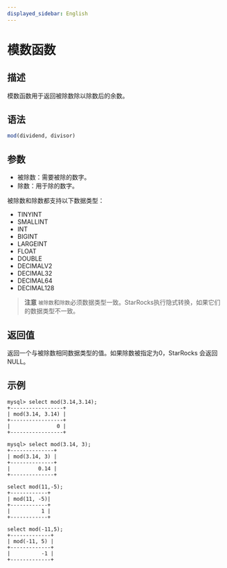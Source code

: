 ```yaml
---
displayed_sidebar: English
---
```


# 模数函数

## 描述

模数函数用于返回被除数除以除数后的余数。

## 语法

```SQL
mod(dividend, divisor)
```

## 参数

- 被除数：需要被除的数字。
- 除数：用于除的数字。

被除数和除数都支持以下数据类型：

- TINYINT
- SMALLINT
- INT
- BIGINT
- LARGEINT
- FLOAT
- DOUBLE
- DECIMALV2
- DECIMAL32
- DECIMAL64
- DECIMAL128

> **注意**
> `被除数`和`除数`必须数据类型一致。StarRocks执行隐式转换，如果它们的数据类型不一致。

## 返回值

返回一个与被除数相同数据类型的值。如果除数被指定为0，StarRocks 会返回 NULL。

## 示例

```Plain
mysql> select mod(3.14,3.14);
+-----------------+
| mod(3.14, 3.14) |
+-----------------+
|               0 |
+-----------------+

mysql> select mod(3.14, 3);
+--------------+
| mod(3.14, 3) |
+--------------+
|         0.14 |
+--------------+

select mod(11,-5);
+------------+
| mod(11, -5)|
+------------+
|          1 |
+------------+

select mod(-11,5);
+-------------+
| mod(-11, 5) |
+-------------+
|          -1 |
+-------------+
```
